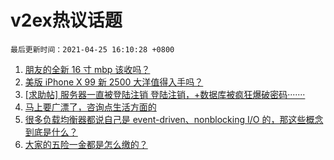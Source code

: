 # v2ex热议话题

`最后更新时间：2021-04-25 16:10:28 +0800`

1. [朋友的全新 16 寸 mbp 该收吗？](https://www.v2ex.com/t/772961)
1. [美版 iPhone X 99 新 2500 大洋值得入手吗？](https://www.v2ex.com/t/773019)
1. [[求助帖] 服务器一直被登陆注销 登陆注销，+数据库被疯狂爆破密码·······](https://www.v2ex.com/t/772978)
1. [马上要广漂了，咨询点生活方面的](https://www.v2ex.com/t/773048)
1. [很多负载均衡器都说自己是 event-driven、nonblocking I/O 的，那这些概念到底是什么？](https://www.v2ex.com/t/772976)
1. [大家的五险一金都是怎么缴的？](https://www.v2ex.com/t/773045)

